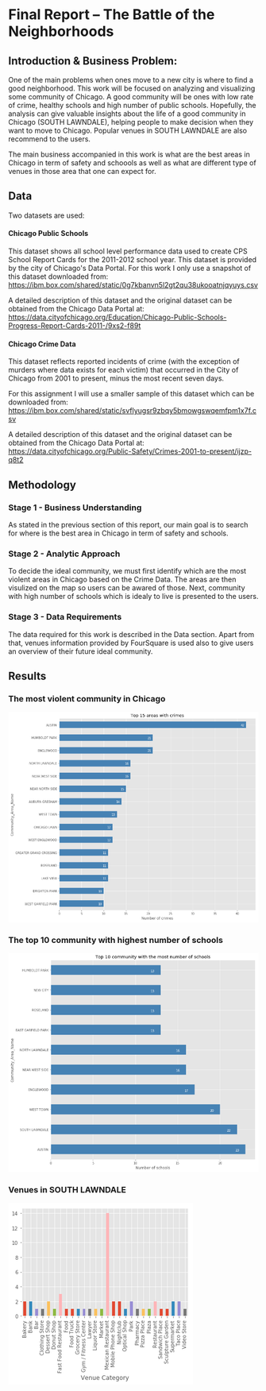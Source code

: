 # Final Report – The Battle of the Neighborhoods

## Introduction & Business Problem:
One of the main problems when ones move to a new city is where to find a good neighborhood. This work will be focused on analyzing and visualizing some community of Chicago. A good community will be ones with low rate of crime, healthy schools and high number of public schools. Hopefully, the analysis can give valuable insights about the life of a good community in Chicago (SOUTH LAWNDALE), helping people to make decision when they want to move to Chicago. Popular venues in SOUTH LAWNDALE are also recommend to the users.

The main business accompanied in this work is what are the best areas in Chicago in term of safety and schoools as well as what are different type of venues in those area that one can expect for.

## Data
Two datasets are used:
#### Chicago Public Schools
This dataset shows all school level performance data used to create CPS School Report Cards for the 2011-2012 school year. This dataset is provided by the city of Chicago's Data Portal. For this work I only use a snapshot of this dataset downloaded from: https://ibm.box.com/shared/static/0g7kbanvn5l2gt2qu38ukooatnjqyuys.csv

A detailed description of this dataset and the original dataset can be obtained from the Chicago Data Portal at: https://data.cityofchicago.org/Education/Chicago-Public-Schools-Progress-Report-Cards-2011-/9xs2-f89t

#### Chicago Crime Data

This dataset reflects reported incidents of crime (with the exception of murders where data exists for each victim) that occurred in the City of Chicago from 2001 to present, minus the most recent seven days.

For this assignment I will use a smaller sample of this dataset which can be downloaded from: https://ibm.box.com/shared/static/svflyugsr9zbqy5bmowgswqemfpm1x7f.csv

A detailed description of this dataset and the original dataset can be obtained from the Chicago Data Portal at: https://data.cityofchicago.org/Public-Safety/Crimes-2001-to-present/ijzp-q8t2

## Methodology
### Stage 1 - Business Understanding

As stated in the previous section of this report, our main goal is to search for where is the best area in Chicago in term of safety and schools.

### Stage 2 - Analytic Approach

To decide the ideal community, we must first identify which are the most violent areas in Chicago based on the Crime Data. The areas are then visulized on the map so users can be awared of those. Next, community with high number of schools which is idealy to live is presented to the users.

### Stage 3 - Data Requirements
The data required for this work is described in the Data section. Apart from that, venues information provided by FourSquare is used also to give users an overview of their future ideal community.

## Results
### The most violent community in Chicago
![](Fig1_crime.png)

### The top 10 community with highest number of schools
![](Fig2_schools.png)

### Venues in SOUTH LAWNDALE
![](Fig3_venues.png)
